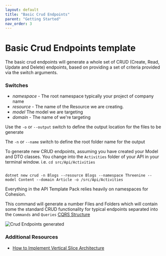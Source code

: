 ```yaml
---
layout: default
title: "Basic Crud Endpoints"
parent: "Getting Started"
nav_order: 3
---
```


# Basic Crud Endpoints template

The basic crud endpoints will generate a whole set of CRUD (Create, Read, Update and Delete) endpoints, based on providing a set of criteria provided via the switch arguments.

### Switches

- *namespace* - The root namespace typically your project of company name
- *resource* - The name of the Resource we are creating.
- *model* The model we are targeting
- *domain* - The name of we're targeting

Use the `-o` or `--output` switch to define the output location for the files to be generate

The `-n` or `--name` switch to define the root folder name for the output

To generate new CRUD endpoints, assuming you have created your Model and DTO classes. You change into the `Activities` folder of your API in your terminal window. i.e.  `cd src/Api/Activities` 

```shell

dotnet new crud -n Blogs --resource Blogs --namespace Threenine --model Content --domain Article -o /src/Api/Activities
```

Everything in the API Template Pack relies heavily on namespaces for Cohesion.

This command will generate a number Files and Folders which will contain some the standard CRUD functionality for typical endpoints
separated into the `Commands` and `Queries`  [CQRS Structure](../../../introduction/cqrs-introduction)

![Crud Endpoints generated](../../../assets/images/crud-endpoints.png)


### Additional Resources

* [How to Implement Vertical Slice Architecture](https://garywoodfine.com/implementing-vertical-slice-architecture/)